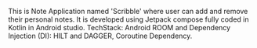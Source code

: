 This is Note Application named 'Scribble' where user can add and remove their personal notes. It is developed using Jetpack compose fully coded in Kotlin in Android studio.
TechStack: Android ROOM and Dependency Injection (DI): HILT and DAGGER, Coroutine Dependency.
